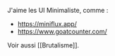 J'aime les UI Minimaliste, comme :

- https://miniflux.app/
- https://www.goatcounter.com/

Voir aussi [[Brutalisme]].